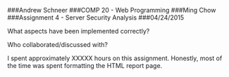 ###Andrew Schneer
###COMP 20 - Web Programming
###Ming Chow
###Assignment 4 - Server Security Analysis
###04/24/2015

What aspects have been implemented correctly?

Who collaborated/discussed with?

I spent approximately XXXXX hours on this
assignment.  Honestly, most of the time
was spent formatting the HTML report page.